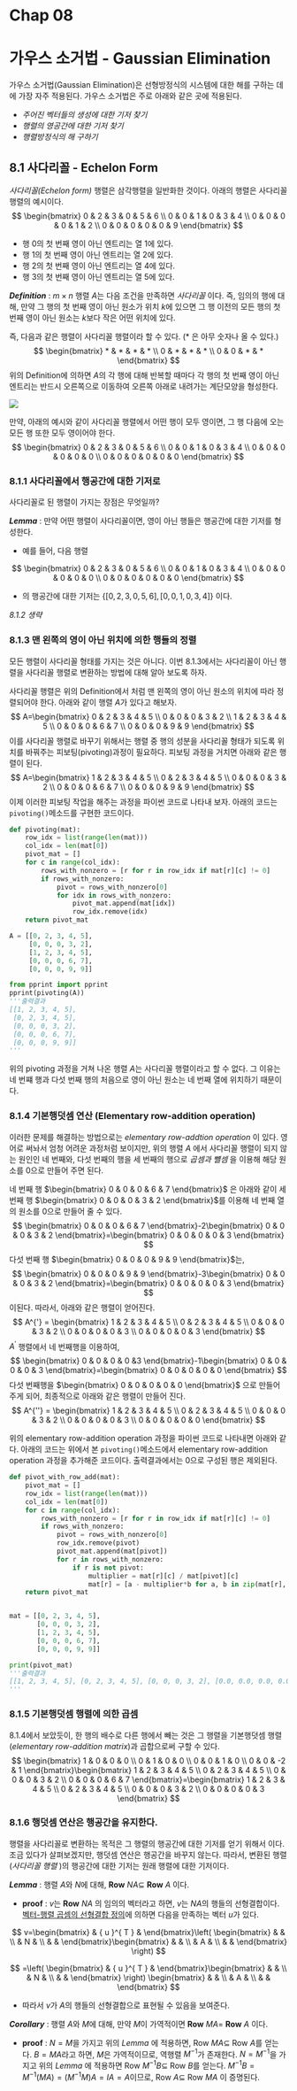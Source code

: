 # Chap 08

# 가우스 소거법 - Gaussian Elimination

가우스 소거법(Gaussian Elimination)은 선형방정식의 시스템에 대한 해를 구하는 데에 가장 자주 적용된다. 가우스 소거법은 주로 아래와 같은 곳에 적용된다.

- *주어진 벡터들의 생성에 대한 기저 찾기*
- *행렬의 영공간에 대한 기저 찾기*
- *행렬방정식의 해 구하기*



## 8.1 사다리꼴 - Echelon Form

*사다리꼴(Echelon form)* 행렬은 삼각행렬을 일반화한 것이다. 아래의 행렬은 사다리꼴 행렬의 예시이다.
$$
\begin{bmatrix} 0 & 2 & 3 & 0 & 5 & 6 \\ 0 & 0 & 1 & 0 & 3 & 4 \\ 0 & 0 & 0 & 0 & 1 & 2 \\ 0 & 0 & 0 & 0 & 0 & 9 \end{bmatrix}
$$

- 행 $0$의 첫 번째 영이 아닌 엔트리는 열 $1$에 있다.
- 행 $1$의 첫 번째 영이 아닌 엔트리는 열 $2$에 있다.
- 행 $2$의 첫 번째 영이 아닌 엔트리는 열 $4$에 있다.
- 행 $3$의 첫 번째 영이 아닌 엔트리는 열 $5$에 있다.



***Definition*** : $m \times n$ 행렬 $A$는 다음 조건을 만족하면 *사다리꼴* 이다. 즉, 임의의 행에 대해, 만약 그 행의 첫 번째 영이 아닌 원소가 위치 $k$에 있으면 그 행 이전의 모든 행의 첫 번째 영이 아닌 원소는 $k$보다 작은 어떤 위치에 있다. <br />

즉, 다음과 같은 행렬이 사다리꼴 행렬이라 할 수 있다. ($*$ 은 아무 숫자나 올 수 있다.)
$$
\begin{bmatrix} * & * & * & * \\ 0 & * & * & * \\ 0 & 0 & * & * \end{bmatrix}
$$
위의 Definition에 의하면 $A$의 각 행에 대해 반복할 때마다 각 행의 첫 번째 영이 아닌 엔트리는 반드시 오른쪽으로 이동하여 오른쪽 아래로 내려가는 계단모양을 형성한다.

![](./images/echelon01.PNG)

만약, 아래의 예시와 같이 사다리꼴 행렬에서 어떤 행이 모두 영이면, 그 행 다음에 오는 모든 행 또한 모두 영이어야 한다.
$$
\begin{bmatrix} 0 & 2 & 3 & 0 & 5 & 6 \\ 0 & 0 & 1 & 0 & 3 & 4 \\ 0 & 0 & 0 & 0 & 0 & 0 \\ 0 & 0 & 0 & 0 & 0 & 0 \end{bmatrix}
$$


### 8.1.1 사다리꼴에서 행공간에 대한 기저로

사다리꼴로 된 행렬이 가지는 장점은 무엇일까? <br />

***Lemma*** : 만약 어떤 행렬이 사다리꼴이면, 영이 아닌 행들은 행공간에 대한 기저를 형성한다. 

- 예를 들어, 다음 행렬

$$
\begin{bmatrix} 0 & 2 & 3 & 0 & 5 & 6 \\ 0 & 0 & 1 & 0 & 3 & 4 \\ 0 & 0 & 0 & 0 & 0 & 0 \\ 0 & 0 & 0 & 0 & 0 & 0 \end{bmatrix}
$$

- 의 행공간에 대한 기저는 $\{[0, 2, 3, 0, 5, 6], [0,0,1,0,3,4]\}$ 이다.



*8.1.2 생략*

### 8.1.3 맨 왼쪽의 영이 아닌 위치에 의한 행들의 정렬

모든 행렬이 사다리꼴 형태를 가지는 것은 아니다. 이번 8.1.3에서는 사다리꼴이 아닌 행렬을 사다리꼴 행렬로 변환하는 방법에 대해 알아 보도록 하자. <br />

사다리꼴 행렬은 위의 Definition에서 처럼 맨 왼쪽의 영이 아닌 원소의 위치에 따라 정렬되어야 한다. 아래와 같이 행렬 $A$가  있다고 해보자.
$$
A=\begin{bmatrix} 0 & 2 & 3 & 4 & 5 \\ 0 & 0 & 0 & 3 & 2 \\ 1 & 2 & 3 & 4 & 5 \\ 0 & 0 & 0 & 6 & 7 \\ 0 & 0 & 0 & 9 & 9 \end{bmatrix}
$$
이를 사다리꼴 행렬로 바꾸기 위해서는 행렬 중 행의 성분을 사다리꼴 형태가 되도록 위치를 바꿔주는 피보팅(pivoting)과정이 필요하다. 피보팅 과정을 거치면 아래와 같은 행렬이 된다.
$$
A=\begin{bmatrix} 1 & 2 & 3 & 4 & 5 \\ 0 & 2 & 3 & 4 & 5 \\ 0 & 0 & 0 & 3 & 2 \\ 0 & 0 & 0 & 6 & 7 \\ 0 & 0 & 0 & 9 & 9 \end{bmatrix}
$$
이제 이러한 피보팅 작업을 해주는 과정을 파이썬 코드로 나타내 보자. 아래의 코드는 `pivoting()`메소드를 구현한 코드이다.

```python
def pivoting(mat):
    row_idx = list(range(len(mat)))
    col_idx = len(mat[0])
    pivot_mat = []
    for c in range(col_idx):
        rows_with_nonzero = [r for r in row_idx if mat[r][c] != 0]
        if rows_with_nonzero:
            pivot = rows_with_nonzero[0]
            for idx in rows_with_nonzero:
                pivot_mat.append(mat[idx])
                row_idx.remove(idx)
    return pivot_mat
```

```python
A = [[0, 2, 3, 4, 5], 
     [0, 0, 0, 3, 2], 
     [1, 2, 3, 4, 5], 
     [0, 0, 0, 6, 7], 
     [0, 0, 0, 9, 9]]

from pprint import pprint 
pprint(pivoting(A))
'''출력결과
[[1, 2, 3, 4, 5],
 [0, 2, 3, 4, 5],
 [0, 0, 0, 3, 2],
 [0, 0, 0, 6, 7],
 [0, 0, 0, 9, 9]]
'''
```



위의 pivoting 과정을 거쳐 나온 행렬 $A$는 사다리꼴 행렬이라고 할 수 없다. 그 이유는 네 번쨰 행과 다섯 번째 행의 처음으로 영이 아닌 원소는 네 번째 열에 위치하기 때문이다. 

### 8.1.4 기본행덧셈 연산 (Elementary row-addition operation)

이러한 문제를 해결하는 방법으로는 *elementary row-addtion operation* 이 있다. 영어로 써놔서 엄청 어려운 과정처럼 보이지만, 위의 행렬 $A$ 에서 사다리꼴 행렬이 되지 않는 원인인 네 번째와, 다섯 번째의 행을 세 번째의 행으로 *곱셈과 뺼셈* 을 이용해 해당 원소를 $0$으로 만들어 주면 된다. <br />

네 번째 행 $\begin{bmatrix} 0 & 0 & 0 & 6 & 7 \end{bmatrix}$ 은 아래와 같이 세 번째 행 $\begin{bmatrix} 0 & 0 & 0 & 3 & 2 \end{bmatrix}$를 이용해 네 번째 열의 원소를 $0$으로 만들어 줄 수 있다.
$$
\begin{bmatrix} 0 & 0 & 0 & 6 & 7 \end{bmatrix}-2\begin{bmatrix} 0 & 0 & 0 & 3 & 2 \end{bmatrix}=\begin{bmatrix} 0 & 0 & 0 & 0 & 3 \end{bmatrix}
$$
다섯 번째 행 $\begin{bmatrix} 0 & 0 & 0 & 9 & 9 \end{bmatrix}$는,
$$
\begin{bmatrix} 0 & 0 & 0 & 9 & 9 \end{bmatrix}-3\begin{bmatrix} 0 & 0 & 0 & 3 & 2 \end{bmatrix}=\begin{bmatrix} 0 & 0 & 0 & 0 & 3 \end{bmatrix}
$$
이된다. 따라서, 아래와 같은 행렬이 얻어진다.
$$
A^{'} = \begin{bmatrix} 1 & 2 & 3 & 4 & 5 \\ 0 & 2 & 3 & 4 & 5 \\ 0 & 0 & 0 & 3 & 2 \\ 0 & 0 & 0 & 0 & 3 \\ 0 & 0 & 0 & 0 & 3 \end{bmatrix}
$$
$A^{'}$ 행렬에서 네 번째행을 이용하여,
$$
\begin{bmatrix} 0 & 0 & 0 & 0 &3 \end{bmatrix}-1\begin{bmatrix} 0 & 0 & 0 & 0 & 3 \end{bmatrix}=\begin{bmatrix} 0 & 0 & 0 & 0 & 0 \end{bmatrix}
$$
다섯 번째행을 $\begin{bmatrix} 0 & 0 & 0 & 0 & 0 \end{bmatrix}$ 으로 만들어 주게 되어, 최종적으로 아래와 같은 행렬이 만들어 진다.
$$
A^{''} = \begin{bmatrix} 1 & 2 & 3 & 4 & 5 \\ 0 & 2 & 3 & 4 & 5 \\ 0 & 0 & 0 & 3 & 2 \\ 0 & 0 & 0 & 0 & 3 \\ 0 & 0 & 0 & 0 & 0 \end{bmatrix}
$$

위의 elementary row-addition operation 과정을 파이썬 코드로 나타내면 아래와 같다. 아래의 코드는 위에서 본 `pivoting()`메소드에서 elementary row-addition operation 과정을 추가해준 코드이다. 출력결과에서는 $0$으로 구성된 행은 제외된다.

```python
def pivot_with_row_add(mat):
    pivot_mat = []
    row_idx = list(range(len(mat)))
    col_idx = len(mat[0])
    for c in range(col_idx):
        rows_with_nonzero = [r for r in row_idx if mat[r][c] != 0]
        if rows_with_nonzero:
            pivot = rows_with_nonzero[0]
            row_idx.remove(pivot)
            pivot_mat.append(mat[pivot])
            for r in rows_with_nonzero:
                if r is not pivot:
                    multiplier = mat[r][c] / mat[pivot][c]
                    mat[r] = [a - multiplier*b for a, b in zip(mat[r], mat[pivot])]
    return pivot_mat


mat = [[0, 2, 3, 4, 5], 
       [0, 0, 0, 3, 2], 
       [1, 2, 3, 4, 5], 
       [0, 0, 0, 6, 7], 
       [0, 0, 0, 9, 9]]

print(pivot_mat)
'''출력결과
[[1, 2, 3, 4, 5], [0, 2, 3, 4, 5], [0, 0, 0, 3, 2], [0.0, 0.0, 0.0, 0.0, 3.0]]
'''
```



### 8.1.5 기본행덧셈 행렬에 의한 곱셈

8.1.4에서 보았듯이, 한 행의 배수로 다른 행에서 빼는 것은 그 행렬을 기본행덧셈 행렬(*elementary row-addition matrix*)과 곱합으로써 구할 수 있다.
$$
\begin{bmatrix} 1 & 0 & 0 & 0 \\ 0 & 1 & 0 & 0 \\ 0 & 0 & 1 & 0 \\ 0 & 0 & -2 & 1 \end{bmatrix}\begin{bmatrix} 1 & 2 & 3 & 4 & 5 \\ 0 & 2 & 3 & 4 & 5 \\ 0 & 0 & 0 & 3 & 2 \\ 0 & 0 & 0 & 6 & 7 \end{bmatrix}=\begin{bmatrix} 1 & 2 & 3 & 4 & 5 \\ 0 & 2 & 3 & 4 & 5 \\ 0 & 0 & 0 & 3 & 2 \\ 0 & 0 & 0 & 0 & 3 \end{bmatrix}
$$


### 8.1.6 행덧셈 연산은 행공간을 유지한다.

행렬을 사다리꼴로 변환하는 목적은 그 행렬의 행공간에 대한 기저를 얻기 위해서 이다. 조금 있다가 살펴보겠지만, 행덧셈 연산은 행공간을 바꾸지 않는다. 따라서, 변환된 행렬(*사다리꼴 행렬* )의 행공간에 대한 기저는 원래 행렬에 대한 기저이다. <br />

***Lemma*** : 행렬 $A$와 $N$에 대해, **Row** $NA \subseteq$ **Row** $A$ 이다. 

- **proof** : $v$는 **Row** $NA$ 의 임의의 벡터라고 하면, $v$는 $NA$의 행들의 선형결합이다. [벡터-행렬 곱셈의 선형결합 정의](https://render.githubusercontent.com/view/ipynb?commit=a97999f3f948f9263d847d91cb42836c8a75eb29&enc_url=68747470733a2f2f7261772e67697468756275736572636f6e74656e742e636f6d2f457863656c73696f72434a482f53747564792f613937393939663366393438663932363364383437643931636234323833366338613735656232392f4c696e656172416c67656272612f436f64696e675468654d61747269782f4368617030352532302d2532305468652532304d61747269782f4368617030352d5468655f4d61747269782e6970796e62&nwo=ExcelsiorCJH%2FStudy&path=LinearAlgebra%2FCodingTheMatrix%2FChap05+-+The+Matrix%2FChap05-The_Matrix.ipynb&repository_id=116745719&repository_type=Repository#5.5.2-%EC%84%A0%ED%98%95%EA%B2%B0%ED%95%A9%EC%9D%98-%EB%B2%A1%ED%84%B0-%ED%96%89%EB%A0%AC-%EA%B3%B1%EC%85%88)에 의하면 다음을 만족하는 벡터 $u$가 있다.

$$
v=\begin{bmatrix}  & { u }^{ T } &  \end{bmatrix}\left( \begin{bmatrix}  &  &  \\  & N &  \\  &  &  \end{bmatrix}\begin{bmatrix}  &  &  \\  & A &  \\  &  &  \end{bmatrix} \right) 
$$

$$
=\left( \begin{bmatrix}  & { u }^{ T } &  \end{bmatrix}\begin{bmatrix}  &  &  \\  & N &  \\  &  &  \end{bmatrix} \right) \begin{bmatrix}  &  &  \\  & A &  \\  &  &  \end{bmatrix}
$$

- 따라서 $v$가 $A$의 행들의 선형결합으로 표현될 수 있음을 보여준다.



***Corollary*** : 행렬 $A$와 $M$에 대해, 만약 $M$이 가역적이면 **Row** $MA=$ **Row** $A$ 이다.

- **proof** : $N=M$을 가지고 위의 *Lemma* 에 적용하면, Row $MA \subseteq$ Row $A$를 얻는다. $B=MA$라고 하면, $M$은 가역적이므로, 역행렬 $M^{-1}$가 존재한다. $N=M^{-1}$을 가지고 위의 *Lemma* 에 적용하면 Row $M^{-1}B \subseteq$ Row $B$를 얻는다. $M^{-1}B=M^{-1}(MA)=(M^{-1}M)A=IA=A$이므로, Row $A \subseteq$ Row $MA$ 이 증명된다. 